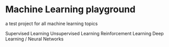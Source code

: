 # Machine Learning playground
a test project for all machine learning topics

Supervised Learning 
Unsupervised Learning
Reinforcement Learning
Deep Learning / Neural Networks
